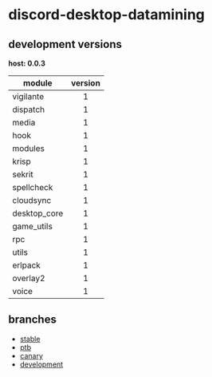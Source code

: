 # discord-desktop-datamining

## development versions

**host: 0.0.3**

| module | version |
| ------ | :-----: |
| vigilante | 1 |
| dispatch | 1 |
| media | 1 |
| hook | 1 |
| modules | 1 |
| krisp | 1 |
| sekrit | 1 |
| spellcheck | 1 |
| cloudsync | 1 |
| desktop_core | 1 |
| game_utils | 1 |
| rpc | 1 |
| utils | 1 |
| erlpack | 1 |
| overlay2 | 1 |
| voice | 1 |

## branches

- [stable](https://github.com/OpenAsar/discord-desktop-datamining/tree/stable)
- [ptb](https://github.com/OpenAsar/discord-desktop-datamining/tree/ptb)
- [canary](https://github.com/OpenAsar/discord-desktop-datamining/tree/canary)
- [development](https://github.com/OpenAsar/discord-desktop-datamining/tree/development)
